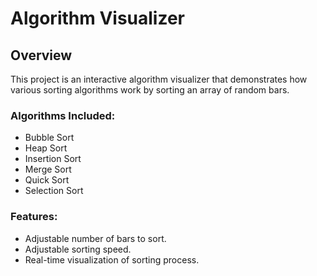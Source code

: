 # Algorithm Visualizer


## Overview

This project is an interactive algorithm visualizer that demonstrates how various sorting algorithms work by sorting an array of random bars.

### Algorithms Included:

- Bubble Sort
- Heap Sort
- Insertion Sort
- Merge Sort
- Quick Sort
- Selection Sort

### Features:

- Adjustable number of bars to sort.
- Adjustable sorting speed.
- Real-time visualization of sorting process.


